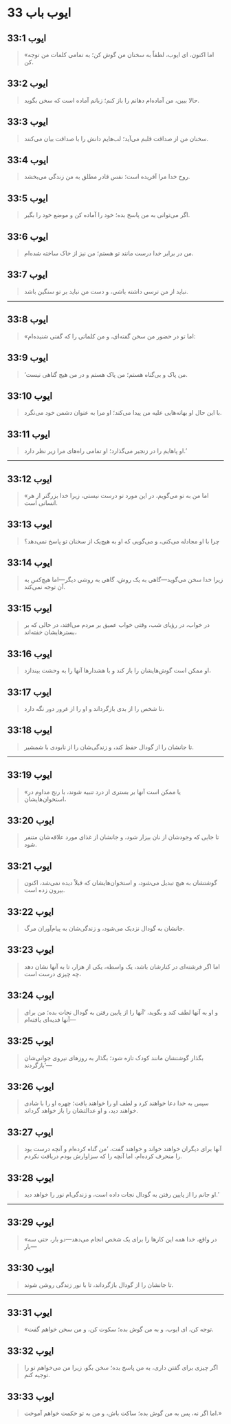 # ایوب باب 33

## ایوب 33:1

> «اما اکنون، ای ایوب، لطفاً به سخنان من گوش کن؛
> به تمامی کلمات من توجه کن.

## ایوب 33:2

> حالا ببین، من آماده‌ام دهانم را باز کنم؛
> زبانم آماده است که سخن بگوید.

## ایوب 33:3

> سخنان من از صداقت قلبم می‌آید؛
> لب‌هایم دانش را با صداقت بیان می‌کنند.

## ایوب 33:4

> روح خدا مرا آفریده است؛
> نفس قادر مطلق به من زندگی می‌بخشد.

## ایوب 33:5

> اگر می‌توانی به من پاسخ بده؛
> خود را آماده کن و موضع خود را بگیر.

## ایوب 33:6

> من در برابر خدا درست مانند تو هستم؛
> من نیز از خاک ساخته شده‌ام.

## ایوب 33:7

> نباید از من ترسی داشته باشی،
> و دست من نباید بر تو سنگین باشد.

---

## ایوب 33:8

> «اما تو در حضور من سخن گفته‌ای،
> و من کلماتی را که گفتی شنیده‌ام:

## ایوب 33:9

> ‘من پاک و بی‌گناه هستم؛
> من پاک هستم و در من هیچ گناهی نیست.

## ایوب 33:10

> با این حال او بهانه‌هایی علیه من پیدا می‌کند؛
> او مرا به عنوان دشمن خود می‌نگرد.

## ایوب 33:11

> او پاهایم را در زنجیر می‌گذارد؛
> او تمامی راه‌های مرا زیر نظر دارد.’

---

## ایوب 33:12

> «اما من به تو می‌گویم، در این مورد تو درست نیستی،
> زیرا خدا بزرگتر از هر انسانی است.

## ایوب 33:13

> چرا با او مجادله می‌کنی،
> و می‌گویی که او به هیچ‌یک از سخنان تو پاسخ نمی‌دهد؟

## ایوب 33:14

> زیرا خدا سخن می‌گوید—گاهی به یک روش،
> گاهی به روشی دیگر—اما هیچ‌کس به آن توجه نمی‌کند.

## ایوب 33:15

> در خواب، در رؤیای شب،
> وقتی خواب عمیق بر مردم می‌افتد،
> در حالی که بر بسترهایشان خفته‌اند،

## ایوب 33:16

> او ممکن است گوش‌هایشان را باز کند
> و با هشدارها آنها را به وحشت بیندازد،

## ایوب 33:17

> تا شخص را از بدی بازگرداند
> و او را از غرور دور نگه دارد،

## ایوب 33:18

> تا جانشان را از گودال حفظ کند،
> و زندگی‌شان را از نابودی با شمشیر.

---

## ایوب 33:19

> «یا ممکن است آنها بر بستری از درد تنبیه شوند،
> با رنج مداوم در استخوان‌هایشان،

## ایوب 33:20

> تا جایی که وجودشان از نان بیزار شود،
> و جانشان از غذای مورد علاقه‌شان متنفر شود.

## ایوب 33:21

> گوشتشان به هیچ تبدیل می‌شود،
> و استخوان‌هایشان که قبلاً دیده نمی‌شد، اکنون بیرون زده است.

## ایوب 33:22

> جانشان به گودال نزدیک می‌شود،
> و زندگی‌شان به پیام‌آوران مرگ.

## ایوب 33:23

> اما اگر فرشته‌ای در کنارشان باشد، یک واسطه،
> یکی از هزار،
> تا به آنها نشان دهد چه چیزی درست است،

## ایوب 33:24

> و او به آنها لطف کند و بگوید،
> ‘آنها را از پایین رفتن به گودال نجات بده؛
> من برای آنها فدیه‌ای یافته‌ام—

## ایوب 33:25

> بگذار گوشتشان مانند کودک تازه شود؛
> بگذار به روزهای نیروی جوانی‌شان بازگردند’—

## ایوب 33:26

> سپس به خدا دعا خواهند کرد
> و لطف او را خواهند یافت؛ چهره او را با شادی خواهند دید،
> و او عدالتشان را باز خواهد گرداند.

## ایوب 33:27

> آنها برای دیگران خواهند خواند و خواهند گفت،
> ‘من گناه کرده‌ام و آنچه درست بود را منحرف کرده‌ام،
> اما آنچه را که سزاوارش بودم دریافت نکردم.

## ایوب 33:28

> او جانم را از پایین رفتن به گودال نجات داده است،
> و زندگی‌ام نور را خواهد دید.’

---

## ایوب 33:29

> «در واقع، خدا همه این کارها را برای یک شخص انجام می‌دهد—دو بار، حتی سه بار—

## ایوب 33:30

> تا جانشان را از گودال بازگرداند،
> تا با نور زندگی روشن شوند.

---

## ایوب 33:31

> «توجه کن، ای ایوب، و به من گوش بده؛
> سکوت کن، و من سخن خواهم گفت.

## ایوب 33:32

> اگر چیزی برای گفتن داری، به من پاسخ بده؛
> سخن بگو، زیرا من می‌خواهم تو را توجیه کنم.

## ایوب 33:33

> اما اگر نه، پس به من گوش بده؛
> ساکت باش، و من به تو حکمت خواهم آموخت.»
